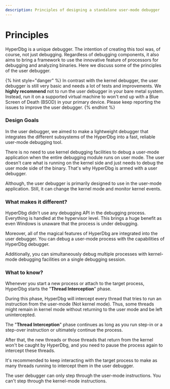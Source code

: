 ```yaml
---
description: Principles of designing a standalone user-mode debugger
---
```


# Principles

HyperDbg is a unique debugger. The intention of creating this tool was, of course, not just debugging. Regardless of debugging components, it also aims to bring a framework to use the innovative feature of processors for debugging and analyzing binaries. Here we discuss some of the principles of the user debugger.

{% hint style="danger" %}
In contrast with the kernel debugger, the user debugger is still very basic and needs a lot of tests and improvements. We **highly recommend** not to run the user debugger in your bare metal system. Instead, run it on a supported virtual machine to won't end up with a Blue Screen of Death (BSOD) in your primary device. Please keep reporting the issues to improve the user debugger.
{% endhint %}

### Design Goals

In the user debugger, we aimed to make a lightweight debugger that integrates the different subsystems of the HyperDbg into a fast, reliable user-mode debugging tool.

There is no need to use kernel debugging facilities to debug a user-mode application when the entire debugging module runs on user mode. The user doesn't care what is running on the kernel side and just needs to debug the user mode side of the binary. That's why HyperDbg is armed with a user debugger.

Although, the user debugger is primarily designed to use in the user-mode application. Still, it can change the kernel mode and monitor kernel events.

### What makes it different?

&#x20;HyperDbg didn't use any debugging API in the debugging process. Everything is handled at the hypervisor level. This brings a huge benefit as even Windows is unaware that the process is under debugging.

Moreover, all of the magical features of HyperDbg are integrated into the user debugger. You can debug a user-mode process with the capabilities of HyperDbg debugger.

Additionally, you can simultaneously debug multiple processes with kernel-mode debugging facilities on a single debugging session.

### What to know?

Whenever you start a new process or attach to the target process, HyperDbg starts the "**Thread Interception**" phase.

During this phase, HyperDbg will intercept every thread that tries to run an instruction from the user-mode (Not kernel mode). Thus, some threads might remain in kernel mode without returning to the user mode and be left unintercepted.

The "**Thread Interception**" phase continues as long as you run step-in or a step-over instruction or ultimately continue the process.

After that, the new threads or those threads that return from the kernel won't be caught by HyperDbg, and you need to pause the process again to intercept these threads.

It's recommended to keep interacting with the target process to make as many threads running to intercept them in the user debugger.

The user debugger can only step through the user-mode instructions. You can't step through the kernel-mode instructions.
